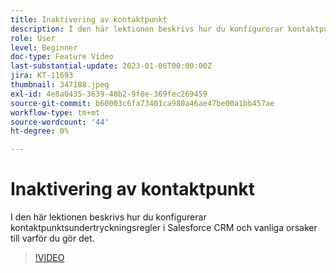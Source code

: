 ```yaml
---
title: Inaktivering av kontaktpunkt
description: I den här lektionen beskrivs hur du konfigurerar kontaktpunktsundertryckningsregler i Salesforce CRM och vanliga orsaker till varför du gör det.
role: User
level: Beginner
doc-type: Feature Video
last-substantial-update: 2023-01-06T00:00:00Z
jira: KT-11693
thumbnail: 347188.jpeg
exl-id: 4e8a0435-3639-48b2-9f0e-369fec269459
source-git-commit: b60003c6fa73401ca980a46ae47be00a1bb457ae
workflow-type: tm+mt
source-wordcount: '44'
ht-degree: 0%

---
```


# Inaktivering av kontaktpunkt

I den här lektionen beskrivs hur du konfigurerar kontaktpunktsundertryckningsregler i Salesforce CRM och vanliga orsaker till varför du gör det.

>[!VIDEO](https://video.tv.adobe.com/v/347188/?quality=12&learn=on)
